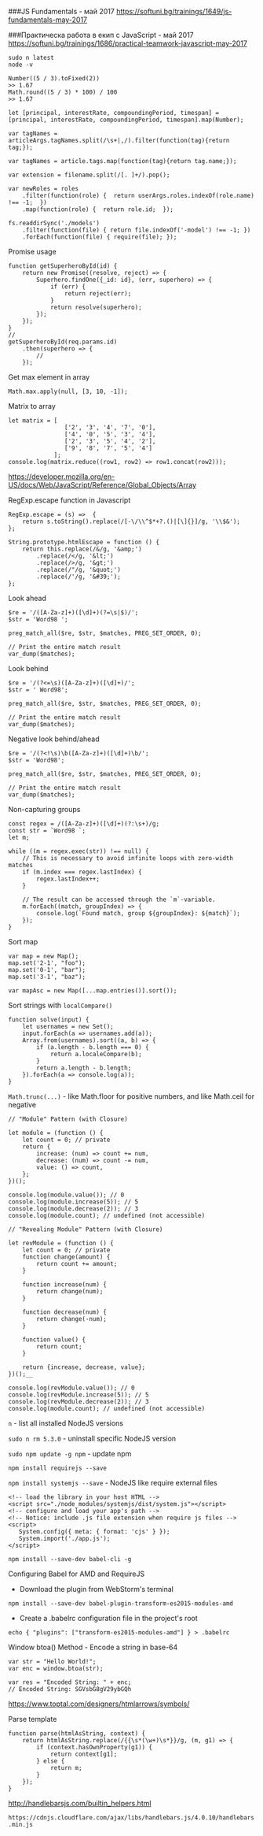 ###JS Fundamentals - май 2017
https://softuni.bg/trainings/1649/js-fundamentals-may-2017

###Практическа работа в екип с JavaScript - май 2017
https://softuni.bg/trainings/1686/practical-teamwork-javascript-may-2017

```
sudo n latest
node -v
```

```
Number((5 / 3).toFixed(2))
>> 1.67
Math.round((5 / 3) * 100) / 100
>> 1.67
```

```
let [principal, interestRate, compoundingPeriod, timespan] = [principal, interestRate, compoundingPeriod, timespan].map(Number);

var tagNames = articleArgs.tagNames.split(/\s+|,/).filter(function(tag){return tag;});

var tagNames = article.tags.map(function(tag){return tag.name;});

var extension = filename.split(/[. ]+/).pop();

var newRoles = roles
    .filter(function(role) {  return userArgs.roles.indexOf(role.name) !== -1;  })
    .map(function(role) {  return role.id;  });

fs.readdirSync('./models')
	.filter(function(file) { return file.indexOf('-model') !== -1; })
	.forEach(function(file) { require(file); });

```

Promise usage
```
function getSuperheroById(id) {
    return new Promise((resolve, reject) => {
        Superhero.findOne({_id: id}, (err, superhero) => {
            if (err) {
                return reject(err);
            }
            return resolve(superhero);
        });
    });
}
//
getSuperheroById(req.params.id)
    .then(superhero => {
        //
    });
```

Get max element in array

`Math.max.apply(null, [3, 10, -1]);`

Matrix to array

```
let matrix = [
                ['2', '3', '4', '7', '0'],
                ['4', '0', '5', '3', '4'],
                ['2', '3', '5', '4', '2'],
                ['9', '8', '7', '5', '4']   
             ];
console.log(matrix.reduce((row1, row2) => row1.concat(row2)));
```

https://developer.mozilla.org/en-US/docs/Web/JavaScript/Reference/Global_Objects/Array

RegExp.escape function in Javascript

```
RegExp.escape = (s) =>  {
    return s.toString().replace(/[-\/\\^$*+?.()|[\]{}]/g, '\\$&');
};

String.prototype.htmlEscape = function () {
    return this.replace(/&/g, '&amp;')
        .replace(/</g, '&lt;')
        .replace(/>/g, '&gt;')
        .replace(/"/g, '&quot;')
        .replace(/'/g, '&#39;');
};
```

Look ahead

```
$re = '/([A-Za-z]+)([\d]+)(?=\s|$)/';
$str = 'Word98 ';

preg_match_all($re, $str, $matches, PREG_SET_ORDER, 0);

// Print the entire match result
var_dump($matches);
```

Look behind

```
$re = '/(?<=\s)([A-Za-z]+)([\d]+)/';
$str = ' Word98';

preg_match_all($re, $str, $matches, PREG_SET_ORDER, 0);

// Print the entire match result
var_dump($matches);
```

Negative look behind/ahead

```
$re = '/(?<!\s)\b([A-Za-z]+)([\d]+)\b/';
$str = 'Word98';

preg_match_all($re, $str, $matches, PREG_SET_ORDER, 0);

// Print the entire match result
var_dump($matches);
```

Non-capturing groups

```
const regex = /([A-Za-z]+)([\d]+)(?:\s+)/g;
const str = `Word98 `;
let m;

while ((m = regex.exec(str)) !== null) {
    // This is necessary to avoid infinite loops with zero-width matches
    if (m.index === regex.lastIndex) {
        regex.lastIndex++;
    }
    
    // The result can be accessed through the `m`-variable.
    m.forEach((match, groupIndex) => {
        console.log(`Found match, group ${groupIndex}: ${match}`);
    });
}
```

Sort map

```
var map = new Map();
map.set('2-1', "foo");
map.set('0-1', "bar");
map.set('3-1', "baz");

var mapAsc = new Map([...map.entries()].sort());
```

Sort strings with `localCompare()`

```
function solve(input) {
    let usernames = new Set();
    input.forEach(a => usernames.add(a));
    Array.from(usernames).sort((a, b) => {
        if (a.length - b.length === 0) {
            return a.localeCompare(b);
        }
        return a.length - b.length;
    }).forEach(a => console.log(a));
}
```

`Math.trunc(...)` - like Math.floor for positive numbers, and like Math.ceil for negative


```
// "Module" Pattern (with Closure)

let module = (function () {
    let count = 0; // private
    return {
        increase: (num) => count += num,
        decrease: (num) => count -= num,
        value: () => count,
    };
})();

console.log(module.value()); // 0
console.log(module.increase(5)); // 5
console.log(module.decrease(2)); // 3
console.log(module.count); // undefined (not accessible)
```

```
// "Revealing Module" Pattern (with Closure)

let revModule = (function () {
    let count = 0; // private
    function change(amount) {
        return count += amount;
    }

    function increase(num) {
        return change(num);
    }

    function decrease(num) {
        return change(-num);
    }

    function value() {
        return count;
    }

    return {increase, decrease, value};
})();__

console.log(revModule.value()); // 0
console.log(revModule.increase(5)); // 5
console.log(revModule.decrease(2)); // 3
console.log(module.count); // undefined (not accessible)
```

`n` - list all installed NodeJS versions

`sudo n rm 5.3.0` - uninstall specific NodeJS version

`sudo npm update -g npm` - update npm

`npm install requirejs --save`

`npm install systemjs --save` - NodeJS like require external files

```
<!-- load the library in your host HTML -->
<script src="./node_modules/systemjs/dist/system.js"></script>
<!-- configure and load your app's path -->
<!-- Notice: include .js file extension when require js files -->
<script>
   System.config({ meta: { format: 'cjs' } });
   System.import('./app.js');
</script>
```

`npm install --save-dev babel-cli -g`

Configuring Babel for AMD and RequireJS

- Download the plugin from WebStorm's terminal

`npm install --save-dev babel-plugin-transform-es2015-modules-amd`

- Create a .babelrc configuration file in the project's root

`echo { "plugins": ["transform-es2015-modules-amd"] } > .babelrc`

Window btoa() Method - Encode a string in base-64

```
var str = "Hello World!";
var enc = window.btoa(str);

var res = "Encoded String: " + enc;
// Encoded String: SGVsbG8gV29ybGQh
```

https://www.toptal.com/designers/htmlarrows/symbols/

Parse template

```
function parse(htmlAsString, context) {
    return htmlAsString.replace(/{{\s*(\w+)\s*}}/g, (m, g1) => {
        if (context.hasOwnProperty(g1)) {
            return context[g1];
        } else {
            return m;
        }
    });
}
```

http://handlebarsjs.com/builtin_helpers.html

`https://cdnjs.cloudflare.com/ajax/libs/handlebars.js/4.0.10/handlebars.min.js`





